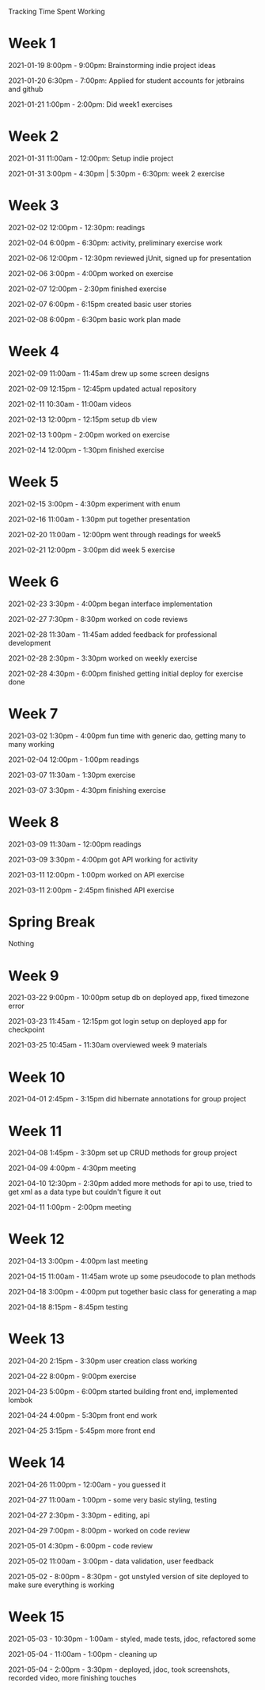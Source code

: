 Tracking Time Spent Working

# Week 1

2021-01-19 8:00pm - 9:00pm: Brainstorming indie project ideas

2021-01-20 6:30pm - 7:00pm: Applied for student accounts for jetbrains and github

2021-01-21 1:00pm - 2:00pm: Did week1 exercises

# Week 2

2021-01-31 11:00am - 12:00pm: Setup indie project

2021-01-31 3:00pm - 4:30pm | 5:30pm - 6:30pm: week 2 exercise

# Week 3

2021-02-02 12:00pm - 12:30pm: readings

2021-02-04 6:00pm - 6:30pm: activity, preliminary exercise work

2021-02-06 12:00pm - 12:30pm reviewed jUnit, signed up for presentation

2021-02-06 3:00pm - 4:00pm worked on exercise

2021-02-07 12:00pm - 2:30pm finished exercise

2021-02-07 6:00pm - 6:15pm created basic user stories

2021-02-08 6:00pm - 6:30pm basic work plan made

# Week 4

2021-02-09 11:00am - 11:45am drew up some screen designs

2021-02-09 12:15pm - 12:45pm updated actual repository

2021-02-11 10:30am - 11:00am videos

2021-02-13 12:00pm - 12:15pm setup db view

2021-02-13 1:00pm - 2:00pm worked on exercise

2021-02-14 12:00pm - 1:30pm finished exercise

# Week 5
2021-02-15 3:00pm - 4:30pm experiment with enum

2021-02-16 11:00am - 1:30pm put together presentation

2021-02-20 11:00am - 12:00pm went through readings for week5

2021-02-21 12:00pm - 3:00pm did week 5 exercise

# Week 6
2021-02-23 3:30pm - 4:00pm began interface implementation

2021-02-27 7:30pm - 8:30pm worked on code reviews

2021-02-28 11:30am - 11:45am added feedback for professional development

2021-02-28 2:30pm - 3:30pm worked on weekly exercise

2021-02-28 4:30pm - 6:00pm finished getting initial deploy for exercise done

# Week 7
2021-03-02 1:30pm - 4:00pm fun time with generic dao, getting many to many working

2021-02-04 12:00pm - 1:00pm readings

2021-03-07 11:30am - 1:30pm exercise

2021-03-07 3:30pm - 4:30pm finishing exercise

# Week 8
2021-03-09 11:30am - 12:00pm readings

2021-03-09 3:30pm - 4:00pm got API working for activity

2021-03-11 12:00pm - 1:00pm worked on API exercise

2021-03-11 2:00pm - 2:45pm finished API exercise

# Spring Break
Nothing

# Week 9
2021-03-22 9:00pm - 10:00pm setup db on deployed app, fixed timezone error

2021-03-23 11:45am - 12:15pm got login setup on deployed app for checkpoint

2021-03-25 10:45am - 11:30am overviewed week 9 materials

# Week 10
2021-04-01 2:45pm - 3:15pm did hibernate annotations for group project

# Week 11
2021-04-08 1:45pm - 3:30pm set up CRUD methods for group project

2021-04-09 4:00pm - 4:30pm meeting

2021-04-10 12:30pm - 2:30pm added more methods for api to use, tried to get xml as a data type but couldn't figure it out

2021-04-11 1:00pm - 2:00pm meeting

# Week 12
2021-04-13 3:00pm - 4:00pm last meeting

2021-04-15 11:00am - 11:45am wrote up some pseudocode to plan methods

2021-04-18 3:00pm - 4:00pm put together basic class for generating a map

2021-04-18 8:15pm - 8:45pm testing

# Week 13
2021-04-20 2:15pm - 3:30pm user creation class working

2021-04-22 8:00pm - 9:00pm exercise

2021-04-23 5:00pm - 6:00pm started building front end, implemented lombok

2021-04-24 4:00pm - 5:30pm front end work

2021-04-25 3:15pm - 5:45pm more front end

# Week 14
2021-04-26 11:00pm - 12:00am - you guessed it

2021-04-27 11:00am - 1:00pm - some very basic styling, testing

2021-04-27 2:30pm - 3:30pm - editing, api

2021-04-29 7:00pm - 8:00pm - worked on code review

2021-05-01 4:30pm - 6:00pm - code review

2021-05-02 11:00am - 3:00pm - data validation, user feedback

2021-05-02 - 8:00pm - 8:30pm - got unstyled version of site deployed to make sure everything is working

# Week 15
2021-05-03 - 10:30pm - 1:00am - styled, made tests, jdoc, refactored some

2021-05-04 - 11:00am - 1:00pm - cleaning up

2021-05-04 - 2:00pm - 3:30pm - deployed, jdoc, took screenshots, recorded video, more finishing touches
